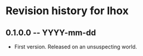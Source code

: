 # Revision history for lhox

## 0.1.0.0 -- YYYY-mm-dd

* First version. Released on an unsuspecting world.
